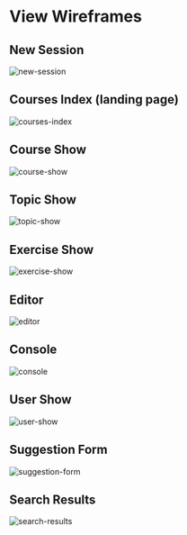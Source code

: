 # View Wireframes

## New Session
![new-session]

## Courses Index (landing page)
![courses-index]

## Course Show
![course-show]

## Topic Show
![topic-show]

## Exercise Show
![exercise-show]

## Editor
![editor]

## Console
![console]

## User Show
![user-show]

## Suggestion Form
![suggestion-form]

## Search Results
![search-results]

[new-session]: ./wireframes/new_session.png
[courses-index]: ./wireframes/courses_index.png
[course-show]: ./wireframes/course_show.png
[topic-show]: ./wireframes/topic_show.png
[exercise-show]: ./wireframes/exercise_show.png
[editor]: ./wireframes/editor.png
[console]: ./wireframes/console.png
[user-show]: ./wireframes/user_show.png
[suggestion-form]: ./wireframes/suggestion_form.png
[search-results]: ./wireframes/search_results.png
